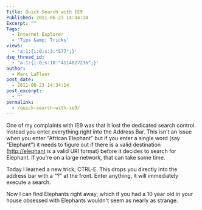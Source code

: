 ```yaml
---
Title: Quick Search with IE9
Published: 2011-06-23 14:34:14
Excerpt: ""
Tags:
  - Internet Explorer
  - 'Tips &amp; Tricks'
views:
  - 'a:1:{i:0;s:3:"577";}'
dsq_thread_id:
  - 'a:1:{i:0;s:10:"4114827236";}'
author:
  - Marc LaFleur
post_date:
  - 2011-06-23 14:34:14
post_excerpt:
  - ""
permalink:
  - /quick-search-with-ie9/
---
```

<p>One of my complaints with IE9 was that it lost the dedicated search control. Instead you enter everything right into the Address Bar. This isn't an issue when you enter "African Elephant" but if you enter a single word (say "Elephant") it needs to figure out if there is a valid destination (<a href="http://elephant">http://elephant</a> is a valid URI format) before it decides to search for Elephant. If you're on a large network, that can take some time.</p> <p>Today I learned a new trick; CTRL-E. This drops you directly into the address bar with a "?" at the front. Enter anything, it will immediately execute a search. </p> <p>Now I can find Elephants right away; which if you had a 10 year old in your house obsessed with Elephants wouldn't seem as nearly as strange. </p>